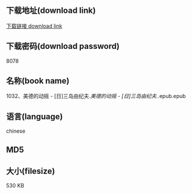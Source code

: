 ## 下载地址(download link)
[下载链接 download link](https://voluble-croquembouche-d321dc.netlify.app/?s=1032%E3%80%81%E7%BE%8E%E5%BE%B7%E7%9A%84%E5%8A%A8%E6%91%87+-+%5B%E6%97%A5%5D%E4%B8%89%E5%B2%9B%E7%94%B1%E7%BA%AA%E5%A4%AB._%E7%BE%8E%E5%BE%B7%E7%9A%84%E5%8A%A8%E6%91%87+-+%5B%E6%97%A5%5D%E4%B8%89%E5%B2%9B%E7%94%B1%E7%BA%AA%E5%A4%AB._.epub)

## 下载密码(download password)
8078

## 名称(book name)
1032、美德的动摇 - [日]三岛由纪夫._美德的动摇 - [日]三岛由纪夫._.epub.epub

## 语言(language)
chinese

## MD5


## 大小(filesize)
530 KB
